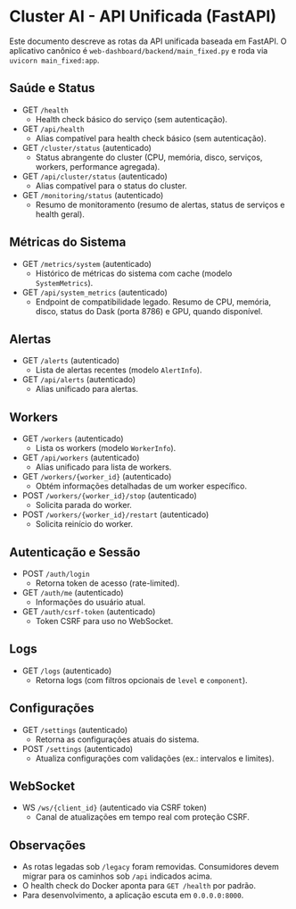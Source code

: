# Cluster AI - API Unificada (FastAPI)

Este documento descreve as rotas da API unificada baseada em FastAPI. O aplicativo canônico é `web-dashboard/backend/main_fixed.py` e roda via `uvicorn main_fixed:app`.

## Saúde e Status
- GET `/health`
  - Health check básico do serviço (sem autenticação).
- GET `/api/health`
  - Alias compatível para health check básico (sem autenticação).
- GET `/cluster/status` (autenticado)
  - Status abrangente do cluster (CPU, memória, disco, serviços, workers, performance agregada).
- GET `/api/cluster/status` (autenticado)
  - Alias compatível para o status do cluster.
- GET `/monitoring/status` (autenticado)
  - Resumo de monitoramento (resumo de alertas, status de serviços e health geral).

## Métricas do Sistema
- GET `/metrics/system` (autenticado)
  - Histórico de métricas do sistema com cache (modelo `SystemMetrics`).
- GET `/api/system_metrics` (autenticado)
  - Endpoint de compatibilidade legado. Resumo de CPU, memória, disco, status do Dask (porta 8786) e GPU, quando disponível.

## Alertas
- GET `/alerts` (autenticado)
  - Lista de alertas recentes (modelo `AlertInfo`).
- GET `/api/alerts` (autenticado)
  - Alias unificado para alertas.

## Workers
- GET `/workers` (autenticado)
  - Lista os workers (modelo `WorkerInfo`).
- GET `/api/workers` (autenticado)
  - Alias unificado para lista de workers.
- GET `/workers/{worker_id}` (autenticado)
  - Obtém informações detalhadas de um worker específico.
- POST `/workers/{worker_id}/stop` (autenticado)
  - Solicita parada do worker.
- POST `/workers/{worker_id}/restart` (autenticado)
  - Solicita reinício do worker.

## Autenticação e Sessão
- POST `/auth/login`
  - Retorna token de acesso (rate-limited).
- GET `/auth/me` (autenticado)
  - Informações do usuário atual.
- GET `/auth/csrf-token` (autenticado)
  - Token CSRF para uso no WebSocket.

## Logs
- GET `/logs` (autenticado)
  - Retorna logs (com filtros opcionais de `level` e `component`).

## Configurações
- GET `/settings` (autenticado)
  - Retorna as configurações atuais do sistema.
- POST `/settings` (autenticado)
  - Atualiza configurações com validações (ex.: intervalos e limites).

## WebSocket
- WS `/ws/{client_id}` (autenticado via CSRF token)
  - Canal de atualizações em tempo real com proteção CSRF.

## Observações
- As rotas legadas sob `/legacy` foram removidas. Consumidores devem migrar para os caminhos sob `/api` indicados acima.
- O health check do Docker aponta para `GET /health` por padrão.
- Para desenvolvimento, a aplicação escuta em `0.0.0.0:8000`.
